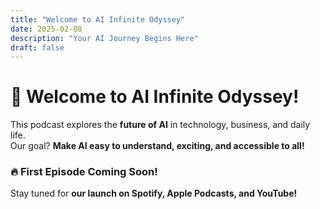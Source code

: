 ```yaml
---
title: "Welcome to AI Infinite Odyssey"
date: 2025-02-08
description: "Your AI Journey Begins Here"
draft: false
---
```


# 🌟 Welcome to AI Infinite Odyssey!

This podcast explores the **future of AI** in technology, business, and daily life.  
Our goal? **Make AI easy to understand, exciting, and accessible to all!**

### 🔥 **First Episode Coming Soon!**
Stay tuned for **our launch on Spotify, Apple Podcasts, and YouTube!**
